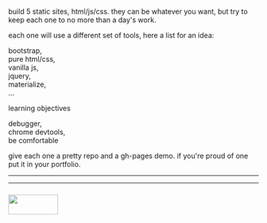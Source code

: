 build 5 static sites, html/js/css.  they can be whatever you want, but try to keep each one to no more than a day's work.

each one will use a different set of tools, here a list for an idea:

bootstrap,  
pure html/css,  
vanilla js,  
jquery,  
materialize,  
...

learning objectives

debugger,  
chrome devtools,  
be comfortable

give each one a pretty repo and a gh-pages demo.  if you're proud of one put it in your portfolio.



___
___
### <a href="http://elewa.education/blog" target="_blank"><img src="https://user-images.githubusercontent.com/18554853/34921062-506450ae-f97d-11e7-875f-6feeb26ad72d.png" width="100" height="40"/></a>